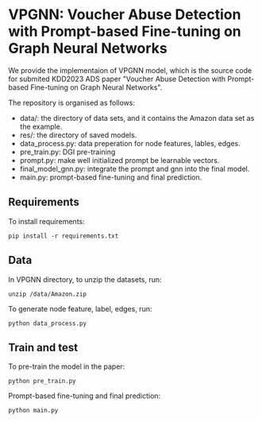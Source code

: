 # VPGNN: Voucher Abuse Detection with Prompt-based Fine-tuning on Graph Neural Networks
We provide the implementaion of VPGNN model, which is the source code for submited KDD2023 ADS paper
"Voucher Abuse Detection with Prompt-based Fine-tuning on Graph Neural Networks". 

The repository is organised as follows:
- data/: the directory of data sets, and it contains the Amazon data set as the example. 
- res/: the directory of saved models.
- data_process.py: data preperation for node features, lables, edges.
- pre_train.py: DGI pre-training
- prompt.py: make well initialized prompt be learnable vectors.
- final_model_gnn.py: integrate the prompt and gnn into the final model.
- main.py: prompt-based fine-tuning and final prediction.


## Requirements

  To install requirements:

    pip install -r requirements.txt


## Data
  In VPGNN directory, to unzip the datasets, run:
  
    unzip /data/Amazon.zip
    
  To generate node feature, label, edges, run:
  
    python data_process.py
    
    
## Train and test

  To pre-train the model in the paper:
  
    python pre_train.py
    
  Prompt-based fine-tuning and final prediction:
  
    python main.py
    


